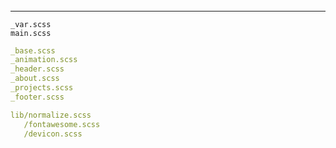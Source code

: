 ######
---

```
_var.scss
main.scss
```

```.yml
_base.scss
_animation.scss
_header.scss
_about.scss
_projects.scss
_footer.scss

lib/normalize.scss
   /fontawesome.scss
   /devicon.scss


```


